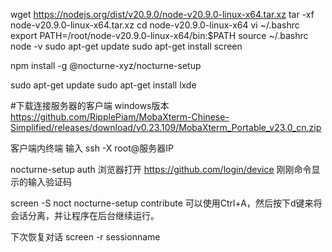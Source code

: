 wget https://nodejs.org/dist/v20.9.0/node-v20.9.0-linux-x64.tar.xz
tar -xf node-v20.9.0-linux-x64.tar.xz
cd node-v20.9.0-linux-x64
vi ~/.bashrc
export PATH=/root/node-v20.9.0-linux-x64/bin:$PATH
source ~/.bashrc
node -v
sudo apt-get update
sudo apt-get install screen


npm install -g @nocturne-xyz/nocturne-setup

sudo apt-get update
sudo apt-get install lxde

#下载连接服务器的客户端 windows版本
https://github.com/RipplePiam/MobaXterm-Chinese-Simplified/releases/download/v0.23.109/MobaXterm_Portable_v23.0_cn.zip

客户端内终端 输入 ssh -X root@服务器IP

nocturne-setup auth
浏览器打开 https://github.com/login/device
刚刚命令显示的输入验证码
	
screen -S noct
nocturne-setup contribute
可以使用Ctrl+A，然后按下d键来将会话分离，并让程序在后台继续运行。

下次恢复对话
screen -r sessionname
